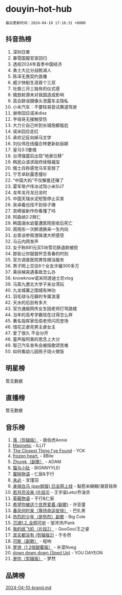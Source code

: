 # douyin-hot-hub

`最后更新时间：2024-04-10 17:16:31 +0800`

## 抖音热榜

1. 深圳日晕
1. 暴雪国服官宣回归
1. 透视2024年首季中国经济
1. 勇士大比分战胜湖人
1. 陈泽无畏契约首播
1. 威少快船生涯首个三双
1. 壮族三月三独有的仪式感
1. 俄放射源未对我国造成影响
1. 高合辟谣摄像头泄露车主隐私
1. 小米汽车：不要轻易尝试赛道驾驶
1. 谢帝回应诺米diss
1. 字母哥无接触受伤
1. 大力仑自己听到长城炮都尴尬
1. 诺米回应走红
1. 承欢记反向掉马文学
1. 刘仪伟在线撮合林更新赵丽颖
1. 皇马3:3曼城
1. 台湾强震后出现“地表位移”
1. 韩民众请求政府续租福宝
1. 俄士兵称感觉乌军变弱了
1. 宁艺卓赵露思撞衫
1. “中国大妈”不仅解套还赚了
1. 雷军带卢伟冰试驾小米SU7
1. 龙年龙月龙日龙时
1. 中国天瑞水泥短暂停止买卖
1. 吴卓羲也找不到徐子珊
1. 宫崎骏新作你看懂了吗
1. 阿森纳2:2拜仁
1. 韩国溺水幼童遭医院拒收后死亡
1. 周雨彤一次醉酒换来一生内向
1. 台青谈参观港珠澳大桥感受
1. 马云内网发声
1. 女子称681元买5块雪花酥退款被拒
1. 那些让你狠狠怀念青春的时刻
1. 官方调查医院男性根浴服务
1. 男子网上交往6个女友诈骗300多万
1. 乘扶梯突遇事故怎么办
1. knowknow诺米同游迪士尼vlog
1. 马英九邀北大学子来台湾玩
1. 九龙城寨之围城有神功
1. 羽毛球与花瓣的专属浪漫
1. 天水的后劲有多大
1. 官方通报网传女生因老师打骂跳楼
1. 当年的高考学霸现在过得怎么样
1. 著名指挥家伍佰老师闪亮登场
1. 惜花芷虐完男主虐女主
1. 爱了很久 不会分开
1. 童声版阿普的思念上大分
1. 智己汽车发布会被指歌颂苦难
1. 如何看幼儿园孩子烧火做饭

## 明星榜

暂无数据

## 直播榜

暂无数据

## 音乐榜

1. [落（剪辑版）](https://sf5-hl-cdn-tos.douyinstatic.com/obj/tos-cn-ve-2774/o0h6HvN1BBbli9LtU3i5fQIleBQMF5Cg4TZmmC) - 唐伯虎Annie
1. [Magnetic](https://sf5-hl-cdn-tos.douyinstatic.com/obj/tos-cn-ve-2774/oAQCYdBNZfLACGDmVFAsfAtpy32tqErgQ3XgBN) - ILLIT
1. [The Closest Thing I've Found](https://sf5-hl-cdn-tos.douyinstatic.com/obj/tos-cn-ve-2774/514ab5d9146f4d2ca454b7adff8e5e4d) - YCK
1. [frozen heart.](https://sf5-hl-cdn-tos.douyinstatic.com/obj/tos-cn-ve-2774/oIIWJfyjIACZA9zQMtnJ6hQQhFC4vhCupoRBsO) - 8Bite
1. [Zhurek（副歌）](https://sf5-hl-cdn-tos.douyinstatic.com/obj/tos-cn-ve-2774/ooQm8FBZQDlf0btEYgVpCcSCQfrdJGBEKZYBGS) - ADAM
1. [猫与小肚](https://sf3-cdn-tos.douyinstatic.com/obj/tos-cn-ve-2774/osZeoClMECgK8DYl6VebABgbchEtPYQjZEnRtd) - BIGNNYYLEI
1. [蜜桃物语](https://sf27-cdn-tos.douyinstatic.com/obj/tos-cn-ve-2774/oIhOSCZtIACtYU4XQkngiW9kCBfVD1Fz9IYeqL) - 仁辰&于行
1. [未必](https://sf5-hl-cdn-tos.douyinstatic.com/obj/tos-cn-ve-2774/ogntQMFnKQDZUgTCYuJgfLEtleYZZFxBQqhhFB) - 言瑾羽
1. [身骑白马 (pay姐版) 已全网上线](https://sf5-hl-cdn-tos.douyinstatic.com/obj/tos-cn-ve-2774/oQLO5ZgLsFkaDhdIIveF2zUCgfweY0gWaH4AQG) - 黏苞米糊糊/潮音铭帝
1. [若月亮没来 (片段3)](https://sf3-cdn-tos.douyinstatic.com/obj/tos-cn-ve-2774/okfyEUsGW1B1ovJi5JiN9IjvAT2lMwA054GoEB) - 王宇宙Leto/乔浚丞
1. [草莓物语](https://sf5-hl-cdn-tos.douyinstatic.com/obj/tos-cn-ve-2774/okynhJ7jEAIIZBfsLgYMEI8QC3WbQNN66RKzhT) - 于行&仁辰
1. [希望你被这个世界爱着 (副歌)](https://sf3-cdn-tos.douyinstatic.com/obj/tos-cn-ve-2774/oUHCmWQfZlE3QQBKBeD8rCFLpJzPgCpImhsxMt) - 许亚童
1. [春风何时来（等待命运安排）](https://sf5-hl-cdn-tos.douyinstatic.com/obj/tos-cn-ve-2774/oICBNbD3gelMfB4WgiD1KI2jQtXZE2FgHLwtsl) - 巴扎黑
1. [热烈的少年（是热烈）副歌](https://sf3-cdn-tos.douyinstatic.com/obj/tos-cn-ve-2774/owVNI0CLDAUMtSz6TEYvfFBFL4UDFFhLfgK8fa) - Big Cole
1. [沉溺1.2_全网可听](https://sf6-cdn-tos.douyinstatic.com/obj/tos-cn-ve-2774/ok2QoiBqsWAX9McZmWiI9gAB0EzwD4Xj6yfmtH) - 邹沛沛/Pank
1. [我的纸飞机（片段2）](https://sf5-hl-cdn-tos.douyinstatic.com/obj/tos-cn-ve-2774/oM2ZrKcg2CD5AeRB2gkeXOFB1IxAGJdZPazYHf) - GooGoo/王之睿
1. [其实都没有 (剪辑版2)](https://sf3-cdn-tos.douyinstatic.com/obj/tos-cn-ve-2774/oEBNQenHZtBhxYjGgUDQk0BCHTigQafgFlbQ7k) - 于冬然
1. [可能（副歌）](https://sf5-hl-cdn-tos.douyinstatic.com/obj/tos-cn-ve-2774/cde1731888894259b333569393c2fb51) - 程响
1. [梦游（1.2倍甜蜜版）](https://sf3-cdn-tos.douyinstatic.com/obj/tos-cn-ve-2774/o4gyAUm8hwufoEABmwVIiQtHsFuGzAEEWtNMzo) - 补菜Nveg
1. [down down down (Sped Up)](https://sf5-hl-cdn-tos.douyinstatic.com/obj/tos-cn-ve-2774/ow80iABiXIO9DsFwK6WeZKMaJRi3BPJAotDy8m) - YOU DAYEON
1. [是你（剪辑版）](https://sf6-cdn-tos.douyinstatic.com/obj/tos-cn-ve-2774/46019dae783c4c969944217fe1cfafc4) - 梦然

## 品牌榜

[2024-04-10-brand.md](2024-04-10-brand.md)
